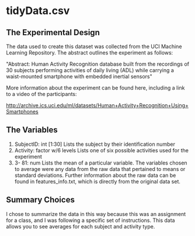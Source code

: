 # tidyData.csv

## The Experimental Design

The data used to create this dataset was collected from the UCI Machine Learning Repository.  The abstract outlines the experiment as follows:

"Abstract: Human Activity Recognition database built from the recordings of 30 subjects performing activities of daily living (ADL) while carrying a waist-mounted smartphone with embedded inertial sensors"

More information about the experiment can be found here, including a link to a video of the participants:

http://archive.ics.uci.edu/ml/datasets/Human+Activity+Recognition+Using+Smartphones

## The Variables

1.  SubjectID: int [1:30] Lists the subject by their identification number
2.  Activity: factor w/6 levels Lists one of six possible activities used for the experiment
3.  3- 81: num Lists the mean of a particular variable.  The variables chosen to average were any data from the raw data that pertained to means or standard deviations.  Further information about the raw data can be found in features_info.txt, which is directly from the original data set.

## Summary Choices

I chose to summarize the data in this way because this was an assignment for a class, and I was following a specific set of instructions.  This data allows you to see averages for each subject and activity type.

